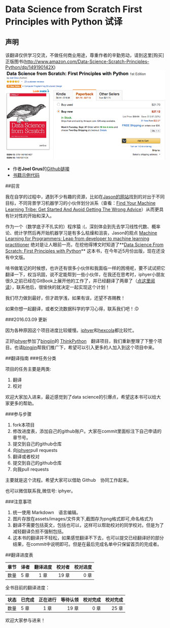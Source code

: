 # Data Science from Scratch First Principles with Python 试译

## 声明
该翻译仅供学习交流，不做任何商业用途，尊重作者的辛勤劳动，请到这里[购买]正版图书(http://www.amazon.com/Data-Science-Scratch-Principles-Python/dp/149190142X)
![buy](assets/images/buy.png)

* 作者**Joel Grus**的[Github链接](https://github.com/joelgrus)
* [书籍示例代码](https://github.com/joelgrus/data-science-from-scratch)

##前言

我在自学的过程中，遇到不少有趣的资源，比如在[Jason的网站](http://machinelearningmastery.com/)找到的对出于不同目标，不同背景学习机器学习的小伙伴划分派系（查看：[Find Your Machine Learning Tribe: Get Started And Avoid Getting The Wrong Advice](http://machinelearningmastery.com/machine-learning-tribe/)）从而更具有针对性的开始和深入。

作为一个（数学底子不扎实的）程序猿 :(，深刻体会到先去学习线性代数、概率论、统计学然后再开始机器学习是有多么枯燥和沮丧，Jason的观点 [Machine Learning for Programmers: Leap from developer to machine learning practitioner](http://machinelearningmastery.com/machine-learning-for-programmers/) 绝对是让人眼前一亮，在挖他得博文时知道了**[Data Science From Scratch: First Principles with Python](http://joelgrus.com/2015/04/26/data-science-from-scratch-first-principles-with-python/)** 这本书，在今年近5月份出版，现在还没有中文版。

啃书做笔记的时候想，也许还有很多小伙伴和我面临一样的困境呢，要不试试把它翻译一下，权当巩固，说不定能帮到一些小伙伴，在我还在思考时，iphyer小朋友很久之前已经在GitBook上展开他的工作了，并已经翻译了两章了（[点这里阅读](http://iphyer.gitbooks.io/data-science-from-scratch-with-python/content/index.html)），联系他后，很愉快的就决定一起实现这个计划！

我们尽力做到最好，但才疏学浅，如果有误，还望不吝赐教！

如果你想一起翻译，或者交流数据科学的学习心得，联系我们吧！:D

###2016.03.09 更新

因为各种原因这个项目进度比较缓慢。[iphyer](https://github.com/iphyer)和[hexcola](https://github.com/hexcola)都比较忙。

正好[iphyer](https://github.com/iphyer)参加了[bingjin](https://github.com/bingjin)的 [ThinkPython](https://github.com/bingjin/ThinkPython2-CN)　翻译项目，我们重新整理了下整个项目。也请[bingjin](https://github.com/bingjin)帮我们推广下，希望可以引入更多的人加入到这个项目中来。

##翻译指南
###任务分类

项目的任务主要是两类:

1. 翻译
2. 校对

欢迎大家加入进来，最近感觉到了data science的引爆点，希望这本书可以给大家更多的帮助。

###参与步骤

1. fork本项目
2. 修改进度表，添加自己的github账户。大家在commit里面标注下自己申请的章节号。
3. 提交到自己的github仓库
4. 向[iphyer](https://github.com/iphyer)pull requests
5. 翻译或者校对
6. 提交到自己的github仓库
7. 向我pull requests

主要就是这个流程。希望大家可以借助 Github　协同工作起来。

也可以微信联系我,微信号: iphyer。

###注意事项

1. 统一使用 Markdown　语言编辑。
2. 图片存放在assets/images/文件夹下,截图存为png格式即可,命名格式为
3. 翻译不需要包括英文，包括也可以，这样可以帮助校对的同学校对。但是为了减轻翻译负担不强制包括。
4. 这本书的翻译并不轻松，如果感觉翻译不下去，也可以提交已经翻译好的部分结果，在commit中说明即可。但是在最后完成名单中只保留首页的完成者。

##翻译进度表

|章节  |译者    |翻译进度  |校对者  |校对进度 |
| ------|------- |:-------------:| -----:|-----:|
| 数量  | 5 章     | 1 章     | 19 章      |0 章      |



全书目前的翻译进度：


|状态  |已完成    |正在进行  |等待认领  |校对完成 |校对完成 |
| ------|------- |:-------------:| -----:|-----:|-----:|
| 数量  | 5 章     | 1 章     | 19 章      |0 章      |25 章      |

欢迎大家参与进来！


